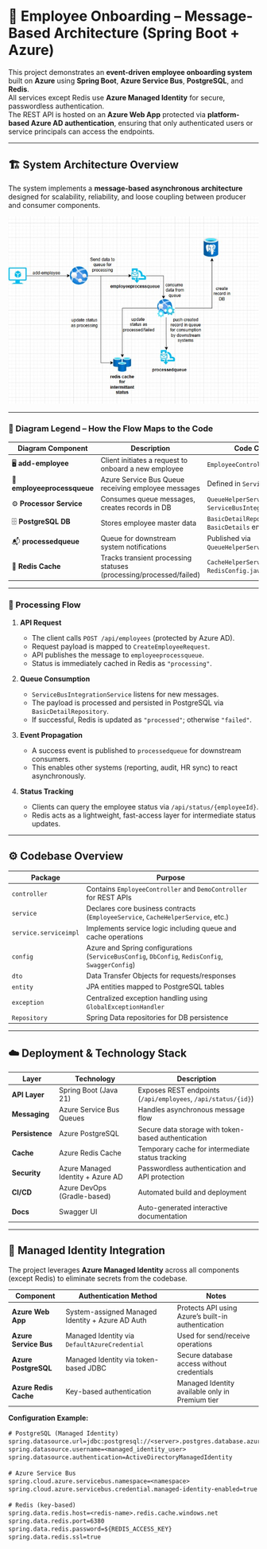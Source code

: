 # 🧩 Employee Onboarding – Message-Based Architecture (Spring Boot + Azure)

This project demonstrates an **event-driven employee onboarding system** built on **Azure** using **Spring Boot**, **Azure Service Bus**, **PostgreSQL**, and **Redis**.  
All services except Redis use **Azure Managed Identity** for secure, passwordless authentication.  
The REST API is hosted on an **Azure Web App** protected via **platform-based Azure AD authentication**, ensuring that only authenticated users or service principals can access the endpoints.

---

## 🏗️ System Architecture Overview

The system implements a **message-based asynchronous architecture** designed for scalability, reliability, and loose coupling between producer and consumer components.

![System Architecture](./demo/systemdiagram.jpg)

---

### 🧭 Diagram Legend – How the Flow Maps to the Code

| Diagram Component | Description | Code Component |
|--------------------|--------------|----------------|
| 🖥️ **add-employee** | Client initiates a request to onboard a new employee | `EmployeeController.addEmployee()` |
| 🔷 **employeeprocessqueue** | Azure Service Bus Queue receiving employee messages | Defined in `ServiceBusConfig.java` |
| ⚙️ **Processor Service** | Consumes queue messages, creates records in DB | `QueueHelperServiceImpl` + `ServiceBusIntegrationService` |
| 🗄️ **PostgreSQL DB** | Stores employee master data | `BasicDetailRepository` + `BasicDetails` entity |
| 📬 **processedqueue** | Queue for downstream system notifications | Published via `QueueHelperServiceImpl` |
| 💾 **Redis Cache** | Tracks transient processing statuses (processing/processed/failed) | `CacheHelperServiceImpl` + `RedisConfig.java` |

---

### 🔄 Processing Flow

1. **API Request**
   - The client calls `POST /api/employees` (protected by Azure AD).
   - Request payload is mapped to `CreateEmployeeRequest`.
   - API publishes the message to `employeeprocessqueue`.
   - Status is immediately cached in Redis as `"processing"`.

2. **Queue Consumption**
   - `ServiceBusIntegrationService` listens for new messages.
   - The payload is processed and persisted in PostgreSQL via `BasicDetailRepository`.
   - If successful, Redis is updated as `"processed"`; otherwise `"failed"`.

3. **Event Propagation**
   - A success event is published to `processedqueue` for downstream consumers.
   - This enables other systems (reporting, audit, HR sync) to react asynchronously.

4. **Status Tracking**
   - Clients can query the employee status via `/api/status/{employeeId}`.
   - Redis acts as a lightweight, fast-access layer for intermediate status updates.

---

## ⚙️ Codebase Overview

| Package | Purpose |
|----------|----------|
| `controller` | Contains `EmployeeController` and `DemoController` for REST APIs |
| `service` | Declares core business contracts (`EmployeeService`, `CacheHelperService`, etc.) |
| `service.serviceimpl` | Implements service logic including queue and cache operations |
| `config` | Azure and Spring configurations (`ServiceBusConfig`, `DbConfig`, `RedisConfig`, `SwaggerConfig`) |
| `dto` | Data Transfer Objects for requests/responses |
| `entity` | JPA entities mapped to PostgreSQL tables |
| `exception` | Centralized exception handling using `GlobalExceptionHandler` |
| `Repository` | Spring Data repositories for DB persistence |

---

## ☁️ Deployment & Technology Stack

| Layer | Technology | Description |
|--------|-------------|-------------|
| **API Layer** | Spring Boot (Java 21) | Exposes REST endpoints (`/api/employees`, `/api/status/{id}`) |
| **Messaging** | Azure Service Bus Queues | Handles asynchronous message flow |
| **Persistence** | Azure PostgreSQL | Secure data storage with token-based authentication |
| **Cache** | Azure Redis Cache | Temporary cache for intermediate status tracking |
| **Security** | Azure Managed Identity + Azure AD | Passwordless authentication and API protection |
| **CI/CD** | Azure DevOps (Gradle-based) | Automated build and deployment |
| **Docs** | Swagger UI | Auto-generated interactive documentation |

---

## 🔐 Managed Identity Integration

The project leverages **Azure Managed Identity** across all components (except Redis) to eliminate secrets from the codebase.

| Component | Authentication Method | Notes |
|------------|-----------------------|--------|
| **Azure Web App** | System-assigned Managed Identity + Azure AD Auth | Protects API using Azure’s built-in authentication |
| **Azure Service Bus** | Managed Identity via `DefaultAzureCredential` | Used for send/receive operations |
| **Azure PostgreSQL** | Managed Identity via token-based JDBC | Secure database access without credentials |
| **Azure Redis Cache** | Key-based authentication | Managed Identity available only in Premium tier |

**Configuration Example:**
```properties
# PostgreSQL (Managed Identity)
spring.datasource.url=jdbc:postgresql://<server>.postgres.database.azure.com:5432/<db>
spring.datasource.username=<managed_identity_user>
spring.datasource.authentication=ActiveDirectoryManagedIdentity

# Azure Service Bus
spring.cloud.azure.servicebus.namespace=<namespace>
spring.cloud.azure.servicebus.credential.managed-identity-enabled=true

# Redis (key-based)
spring.data.redis.host=<redis-name>.redis.cache.windows.net
spring.data.redis.port=6380
spring.data.redis.password=${REDIS_ACCESS_KEY}
spring.data.redis.ssl=true
